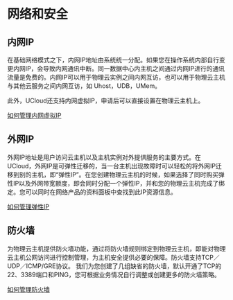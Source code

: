 

# 网络和安全

## 内网IP

在基础网络模式之下，内网IP地址由系统统一分配。如果您在操作系统内部自行变更内网IP，会导致内网通讯中断。同一数据中心内主机之间通过内网IP进行的通讯流量是免费的。内网IP可以用于物理云实例之间内网互访，也可以用于物理云主机与其他云服务之间内网互访，如
Uhost，UDB，UMem。

此外，UCloud还支持内网虚拟IP，申请后可以直接设置在物理云主机上。

[如何管理内网虚拟IP](..//../../network/vip/vip)

## 外网IP

外网IP地址是用户访问云主机以及主机实例对外提供服务的主要方式。在UCloud，外网IP是可弹性迁移的，当一台主机出现故障时可以轻松的将外网IP迁移到别的主机，即“弹性IP”。在您创建物理云主机的时候，如果选择了同时购买弹性IP以及外网带宽额度，即会同时分配一个弹性IP，并和您的物理云主机完成了绑定。您可以同时在网络产品的资料面板中查找到此IP资源信息。

[如何管理弹性IP](..//../../network/unet/eip)

## 防火墙

为物理云主机提供防火墙功能，通过将防火墙规则绑定到物理云主机，即能对物理云主机公网访问进行控制管理，为主机安全提供必要的保障。防火墙支持TCP／UDP／ICMP/GRE协议。
我们为您创建了几组缺省的防火墙，默认开通了TCP的22、3389端口和PING，您可根据业务情况自行调整或创建更多的防火墙策略。

[如何管理防火墙](..//../../network/firewall/firewall)
